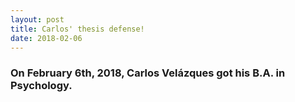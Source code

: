 ```yaml
---
layout: post
title: Carlos' thesis defense!
date: 2018-02-06
---
```


### On February 6th, 2018, Carlos Velázques got his B.A. in Psychology.
